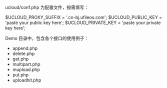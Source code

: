 ucloud/conf.php 为配置文件，按需填写：

$UCLOUD_PROXY_SUFFIX = '.cn-bj.ufileos.com';
$UCLOUD_PUBLIC_KEY = 'paste your public key here';
$UCLOUD_PRIVATE_KEY = 'paste your private key here';


Demo 目录中，包含各个接口的使用例子：
-    append.php
-    delete.php
-    get.php
-    multipart.php
-    mupload.php
-    put.php
-    uploadhit.php
